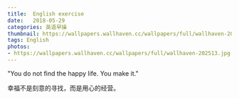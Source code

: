 ```yaml
---
title:  English exercise
date:   2018-05-29
categories: 英语早操
thumbnail: https://wallpapers.wallhaven.cc/wallpapers/full/wallhaven-202513.jpg
tags: English
photos:
- https://wallpapers.wallhaven.cc/wallpapers/full/wallhaven-202513.jpg
---
```


"You do not find the happy life. You make it."
<p>幸福不是刻意的寻找，而是用心的经营。</p>
